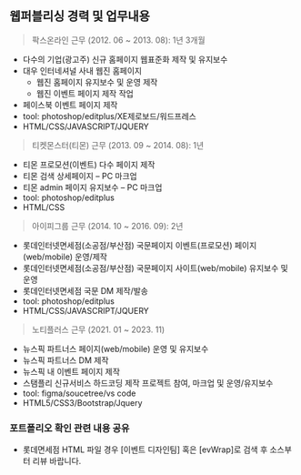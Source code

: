 ## 웹퍼블리싱 경력 및 업무내용

> 팍스온라인 근무 (2012. 06 ~ 2013. 08): 1년 3개월

- 다수의 기업(광고주) 신규 홈페이지 웹표준화 제작 및 유지보수
- 대우 인터네셔널 사내 웹진 홈페이지
  - 웹진 홈페이지 유지보수 및 운영 제작
  - 웹진 이벤트 페이지 제작 작업
- 페이스북 이벤트 페이지 제작
- tool: photoshop/editplus/XE제로보드/워드프레스
- HTML/CSS/JAVASCRIPT/JQUERY

> 티켓몬스터(티몬) 근무 (2013. 09 ~ 2014. 08): 1년

- 티몬 프로모션(이벤트) 다수 페이지 제작
- 티몬 검색 상세페이지 – PC 마크업
- 티몬 admin 페이지 유지보수 – PC 마크업
- tool: photoshop/editplus
- HTML/CSS

> 아이피그룹 근무 (2014. 10 ~ 2016. 09): 2년

- 롯데인터넷면세점(소공점/부산점) 국문페이지 이벤트(프로모션) 페이지(web/mobile) 운영/제작
- 롯데인터넷면세점(소공점/부산점) 국문페이지 사이트(web/mobile) 유지보수 및 운영
- 롯데인터넷면세점 국문 DM 제작/발송
- tool: photoshop/editplus
- HTML/CSS/JAVASCRIPT/JQUERY

> 노티플러스 근무 (2021. 01 ~ 2023. 11)
- 뉴스픽 파트너스 페이지(web/mobile) 운영 및 유지보수
- 뉴스픽 파트너스 DM 제작
- 뉴스픽 내 이벤트 페이지 제작
- 스탬플리 신규서비스 하드코딩 제작 프로젝트 참여, 마크업 및 운영/유지보수
- tool: figma/soucetree/vs code
- HTML5/CSS3/Bootstrap/Jquery

### 포트폴리오 확인 관련 내용 공유
- 롯데면세점 HTML 파일 경우 [이벤트 디자인팀] 혹은 [evWrap]로 검색 후 소스부터 리뷰 바랍니다.

